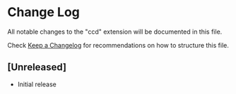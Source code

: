 # Change Log

All notable changes to the "ccd" extension will be documented in this file.

Check [Keep a Changelog](http://keepachangelog.com/) for recommendations on how to structure this file.

## [Unreleased]

- Initial release